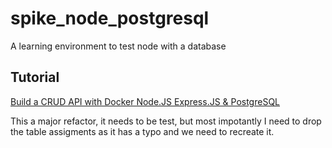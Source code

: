 # spike_node_postgresql

A learning environment to test node with a database

## Tutorial

[Build a CRUD API with Docker Node.JS Express.JS & PostgreSQL](https://www.youtube.com/watch?v=sDPw2Yp4JwE)

This a major refactor, it needs to be test, but most impotantly I need to drop the table assigments as it has a typo and we need to recreate it.